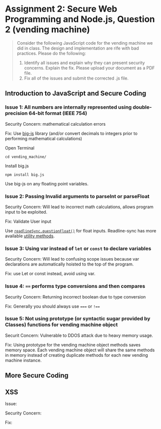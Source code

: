 # Assignment 2: Secure Web Programming and Node.js, Question 2 (vending machine)

> Consider the following JavaScript code for the vending machine we did in class.  The design and implementation are rife with bad practices.  Please do the following:
> 1. Identify all issues and explain why they can present security concerns.  Explain the fix. Please upload your document as a PDF file.
> 2. Fix all of the issues and submit the corrected .js file.

## Introduction to JavaScript and Secure Coding

### Issue 1: All numbers are internally represented using double-precision 64-bit format (IEEE 754)

Security Concern: mathematical calculation errors

Fix: Use [big-js](http://mikemcl.github.io/big.js/) library (and/or convert decimals to integers prior to performing mathematical calculations)

Open Terminal

```shell
cd vending_machine/
```

Install big.js

```shell
npm install big.js
```

Use big-js on any floating point variables.



### Issue 2: Passing Invalid arguments to parseInt or parseFloat

Security Concern: Will lead to incorrect math calculations, allows program input to be exploited.

Fix:  Validate User input

Use [`readlineSync.questionFloat()`](https://github.com/anseki/readline-sync#questionfloat) for float inputs. Readline-sync has more available [utility methods](https://github.com/anseki/readline-sync#utility-methods).



### Issue 3: Using var instead of `let` or `const` to declare variables

Security Concern: Will lead to confusing scope issues because var declarations are automatically hoisted to the top of the program.

Fix: use Let or const instead, avoid using var.



### Issue 4: `==` performs type conversions and then compares

Security Concern: Returning incorrect boolean due to type conversion

Fix: Generally you should always use `===` or `!==`



### Issue 5: Not using prototype (or syntactic sugar provided by Classes) functions for vending machine object

Securit Concern: Vulnerable to DDOS attack due to heavy memory usage.

Fix: Using prototype for the vending machine object methods saves memory space. Each vending machine object will share the same methods in memory instead of creating duplicate methods for each new vending machine instance.



## More Secure Coding

## XSS

Issue:

Security Concern:

Fix:

